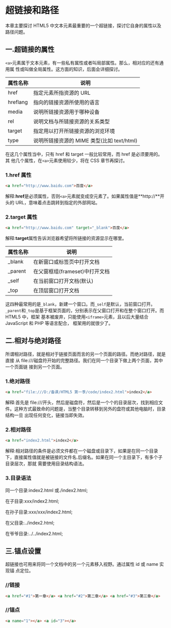 # 超链接和路径

本章主要探讨 HTML5 中文本元素最重要的一个超链接，探讨它自身的属性以及路径问题。

## 一.超链接的属性

`<a>`元素属于文本元素，有一些私有属性或者叫局部属性。那么，相对应的还有通用属 性或叫做全局属性。这方面的知识，后面会详细探讨。

| 属性名称 | 说明 |
| ---- | ---- |
| href | 指定<a>元素所指资源的 URL |
| hreflang | 指向的链接资源所使用的语言 |
| media | 说明所链接资源用于哪种设备 |
| rel | 说明文档与所链接资源的关系类型 |
| target | 指定用以打开所链接资源的浏览环境 |
| type | 说明所链接资源的 MIME 类型(比如 text/html) |

在这几个属性当中，只有 href 和 target 一般比较常用，而 href 是必须要用的。其 他几个属性，在`<a>`元素使用较少，将在 CSS 章节再探讨。

### 1.href 属性

```html
<a href="http://www.baidu.com">百度</a>
```

解释:**href**是必须属性，否则`<a>`元素就变成空元素了。如果属性值是**http://**开头的 URL，意味着点击跳转到指定的外部网站。

### 2.target 属性

```html
<a href="http://www.baidu.com" target="_blank">百度</a>
```

解释:**target**属性告诉浏览器希望将所链接的资源显示在哪里。

| 属性名称 | 说明 | 
| ---- | ---- |
| _blank | 在新窗口或标签页中打开文档 |
| _parent | 在父窗框组(frameset)中打开文档 |
| _self | 在当前窗口打开文档(默认) |
| _top | 在顶层窗口打开文档 |

这四种最常用的是`_blank`，新建一个窗口。而`_self`是默认，当前窗口打开。`_parent`和`_top`是基于框架页面的，分别表示在父窗口打开和在整个窗口打开。而 HTML5 中，框架 基本被废弃，只能使用`<iframe>`元素，且以后大量结合JavaScript 和 PHP 等语言配合， 框架用的就很少了。

## 二.相对与绝对路径

所谓相对路径，就是相对于链接页面而言的另一个页面的路径。而绝对路径，就是直接 从 file:///磁盘符开始的完整路径。我们在同一个目录下做上两个页面，其中一个页面链 接到另一个页面。

### 1.绝对路径

```html
<a href="file:///D:/备课/HTML5 第一季/code/index2.html">index2</a>
```

解释:首先是 file:///开头，然后是磁盘符，然后是一个个的目录层次，找到相应文件。这种方式最致命的问题是，当整个目录转移到另外的盘符或其他电脑时，目录结构一旦 出现任何变化，链接当即失效。

### 2.相对路径

```html
<a href="index2.html">index2</a>
```

解释:相对路径的条件是必须文件都在一个磁盘或目录下，如果是在同一个目录下，直接属性值就是被链接的文件名.后缀名。如果在同一个主目录下，有多个子目录层次，那就 需要使用目录结构语法。

### 3.目录语法

同一个目录:index2.html 或./index2.html; 

在子目录:xxx/index2.html; 

在孙子目录:xxx/xxx/index2.html; 

在父目录:../index2.html; 

在爷爷目录:../../index2.html;

## 三.锚点设置

超链接也可用来将同一个文档中的另一个元素移入视野。通过属性 id 或 name 实现锚 点定位。

### //链接

```html
<a href="#1">第一章</a> <a href="#2">第二章</a> <a href="#3">第三章</a>
```

### //锚点

```html
<a name="1"></a> <a id="3"></a>
```

